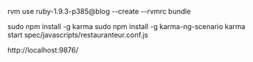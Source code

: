 rvm use ruby-1.9.3-p385@blog --create --rvmrc
bundle

sudo npm install -g karma
sudo npm install -g karma-ng-scenario
karma start spec/javascripts/restauranteur.conf.js

http://localhost:9876/
